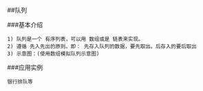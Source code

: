 ##队列

###基本介绍

    1) 队列是一个 有序列表，可以用 数组或是 链表来实现。
    2) 遵循 先入先出的原则。即： 先存入队列的数据，要先取出。后存入的要后取出
    3) 示意图：(使用数组模拟队列示意图)
     
###应用实例

    银行排队等
    
    
